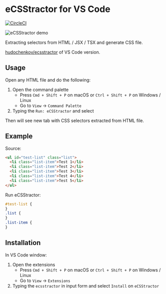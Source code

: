 # eCSStractor for VS Code

[![CircleCI](https://circleci.com/gh/kubosho/vscode-ecsstractor.svg?style=svg)](https://circleci.com/gh/kubosho/vscode-ecsstractor)

![eCSStractor demo](src/assets/demo.gif?raw=true)

Extracting selectors from HTML / JSX / TSX and generate CSS file.

[hudochenkov/ecsstractor](https://github.com/hudochenkov/ecsstractor) of VS Code version.

## Usage

Open any HTML file and do the following:

1. Open the command palette
    - Press `Cmd + Shift + P` on macOS or `Ctrl + Shift + P` on Windows / Linux
    - Go to `View` → `Command Palette`
1. Typing the `Run: eCSStractor` and select

Then will see new tab with CSS selectors extracted from HTML file.

## Example

Source:

```html
<ul id="test-list" class="list">
  <li class="list-item">Test 1</li>
  <li class="list-item">Test 2</li>
  <li class="list-item">Test 3</li>
  <li class="list-item">Test 4</li>
  <li class="list-item">Test 5</li>
</ul>
```

Run eCSStractor:

```css
#test-list {
}
.list {
}
.list-item {
}
```

## Installation

In VS Code window:

1. Open the extensions
    - Press `Cmd + Shift + P` on macOS or `Ctrl + Shift + P` on Windows / Linux
    - Go to `View` → `Extensions`
1. Typing the `ecsstractor` in input form and select `Install` on `eCSStractor`

